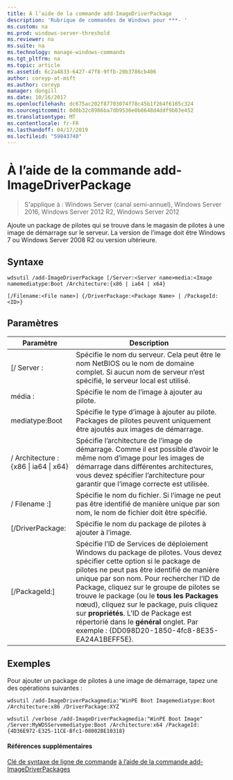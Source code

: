 ```yaml
---
title: À l’aide de la commande add-ImageDriverPackage
description: 'Rubrique de commandes de Windows pour ***- '
ms.custom: na
ms.prod: windows-server-threshold
ms.reviewer: na
ms.suite: na
ms.technology: manage-windows-commands
ms.tgt_pltfrm: na
ms.topic: article
ms.assetid: 6c2a4833-6427-47f8-9ffb-20b3786cb406
author: coreyp-at-msft
ms.author: coreyp
manager: dongill
ms.date: 10/16/2017
ms.openlocfilehash: dc675ac202f87703074f78c45b1f264f6105c324
ms.sourcegitcommit: 0d0b32c8986ba7db9536e0b8648d4ddf9b03e452
ms.translationtype: MT
ms.contentlocale: fr-FR
ms.lasthandoff: 04/17/2019
ms.locfileid: "59843740"
---
```

# <a name="using-the-add-imagedriverpackage-command"></a>À l’aide de la commande add-ImageDriverPackage

>S'applique à : Windows Server (canal semi-annuel), Windows Server 2016, Windows Server 2012 R2, Windows Server 2012

Ajoute un package de pilotes qui se trouve dans le magasin de pilotes à une image de démarrage sur le serveur. La version de l’image doit être Windows 7 ou Windows Server 2008 R2 ou version ultérieure.
## <a name="syntax"></a>Syntaxe
```
wdsutil /add-ImageDriverPackage [/Server:<Server name>media:<Image namemediatype:Boot /Architecture:{x86 | ia64 | x64} 
```
```
[/Filename:<File name>] {/DriverPackage:<Package Name> | /PackageId:<ID>}
```
## <a name="parameters"></a>Paramètres
|Paramètre|Description|
|-------|--------|
|[/ Server :<Server name>|Spécifie le nom du serveur. Cela peut être le nom NetBIOS ou le nom de domaine complet. Si aucun nom de serveur n’est spécifié, le serveur local est utilisé.|
média :<Image name>|Spécifie le nom de l’image à ajouter au pilote.|
mediatype:Boot|Spécifie le type d’image à ajouter au pilote. Packages de pilotes peuvent uniquement être ajoutés aux images de démarrage.|
|/ Architecture : {x86 &#124; ia64 &#124; x64}|Spécifie l’architecture de l’image de démarrage. Comme il est possible d’avoir le même nom d’image pour les images de démarrage dans différentes architectures, vous devez spécifier l’architecture pour garantir que l’image correcte est utilisée.|
|/ Filename :<File name>]|Spécifie le nom du fichier. Si l’image ne peut pas être identifié de manière unique par son nom, le nom de fichier doit être spécifié.|
|[/DriverPackage:<Name>|Spécifie le nom du package de pilotes à ajouter à l’image.|
|[/PackageId:<ID>]|Spécifie l’ID de Services de déploiement Windows du package de pilotes. Vous devez spécifier cette option si le package de pilotes ne peut pas être identifié de manière unique par son nom. Pour rechercher l’ID de Package, cliquez sur le groupe de pilotes se trouve le package (ou le **tous les Packages** nœud), cliquez sur le package, puis cliquez sur **propriétés**. L’ID de Package est répertorié dans le **général** onglet. Par exemple : {DD098D20-1850-4fc8-8E35-EA24A1BEFF5E}.|
## <a name="BKMK_examples"></a>Exemples
Pour ajouter un package de pilotes à une image de démarrage, tapez une des opérations suivantes :
```
wdsutil /add-ImageDriverPackagmedia:"WinPE Boot Imagemediatype:Boot /Architecture:x86 /DriverPackage:XYZ
```
```
wdsutil /verbose /add-ImageDriverPackagmedia:"WinPE Boot Image" /Server:MyWDSServemediatype:Boot /Architecture:x64 /PackageId:{4D36E972-E325-11CE-Bfc1-08002BE10318}
```
#### <a name="additional-references"></a>Références supplémentaires
[Clé de syntaxe de ligne de commande](command-line-syntax-key.md)
[à l’aide de la commande add-ImageDriverPackages](using-the-add-imagedriverpackages-command.md)
